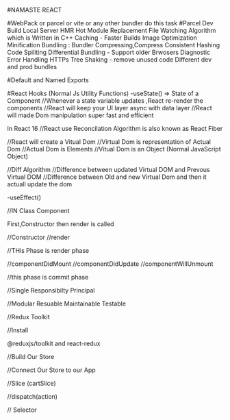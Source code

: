 #NAMASTE REACT

#WebPack or parcel or vite or any other bundler do this task
#Parcel
Dev Build
Local Server
HMR Hot Module Replacement
File Watching Algorithm which is Written in C++
Caching - Faster Builds
Image Optimization
Minification
Bundling : Bundler
Compressing,Compress
Consistent Hashing
Code Spiliting
Differential Bundling - Support older Brwosers
Diagnostic
Error Handling
HTTPs
Tree Shaking - remove unused code
Different dev and prod bundles

#Default and Named Exports

#React Hooks
(Normal Js Utility Functions)
-useState()
=> State of a Component
//Whenever a state variable updates ,React re-render the components
//React will keep your UI layer async with data layer
//React will made Dom manipulation super fast and efficient

In React 16
//React use Reconcilation Algorithm is also known as React Fiber

//React will create a Vitual Dom
//Virtual Dom is representation of Actual Dom
//Actual Dom is Elements
//Vitual Dom is an Object (Normal JavaScript Object)

//Diff Algorithm
//Difference between updated Virtual DOM and Prevous Virtual DOM
//Difference between Old and new Virtual Dom and then it actuall update the dom

-useEffect()

<!-- useEffect is used for SideEffect and
have 3 dependency array
1.no dependency array then it called on every render
2.Empty Dependency = [ ] => Only Initial render

3.Dependancy array = [name] => if name is changes it render  -->

//IN Class Component

First,Constructor
then render is called

//Constructor
//render

//THis Phase is render phase

//componentDidMount
//componentDidUpdate
//componentWillUnmount

//this phase is commit phase

//Single Responsibilty Principal

//Modular
Resuable
Maintainable
Testable

//Redux Toolkit

//Install

@reduxjs/toolkit and react-redux

//Build Our Store

//Connect Our Store to our App

//Slice (cartSlice)

//dispatch(action)

// Selector
